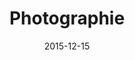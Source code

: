 ---
title: Photographie
description: A free WordPress Theme.
client: 
skills:
  - User Interface
  - Web Design
date: 2015-12-15
finished: true
layout: work
permalink: false
thumbnail: static/photographie.jpg
---